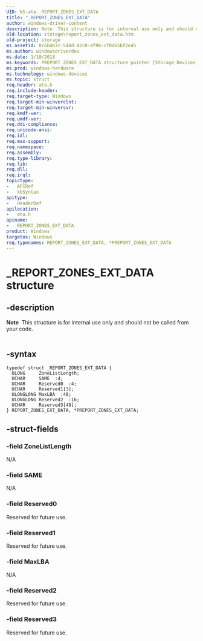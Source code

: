 ```yaml
---
UID: NS:ata._REPORT_ZONES_EXT_DATA
title: "_REPORT_ZONES_EXT_DATA"
author: windows-driver-content
description: Note  This structure is for internal use only and should not be called from your code. .
old-location: storage\report_zones_ext_data.htm
old-project: storage
ms.assetid: 0c6b4b7c-548d-42c0-af9b-cf0d65bf2e45
ms.author: windowsdriverdev
ms.date: 1/10/2018
ms.keywords: PREPORT_ZONES_EXT_DATA structure pointer [Storage Devices], ata/REPORT_ZONES_EXT_DATA, PREPORT_ZONES_EXT_DATA, *PREPORT_ZONES_EXT_DATA, ata/PREPORT_ZONES_EXT_DATA, _REPORT_ZONES_EXT_DATA, REPORT_ZONES_EXT_DATA, REPORT_ZONES_EXT_DATA structure [Storage Devices], storage.report_zones_ext_data
ms.prod: windows-hardware
ms.technology: windows-devices
ms.topic: struct
req.header: ata.h
req.include-header: 
req.target-type: Windows
req.target-min-winverclnt: 
req.target-min-winversvr: 
req.kmdf-ver: 
req.umdf-ver: 
req.ddi-compliance: 
req.unicode-ansi: 
req.idl: 
req.max-support: 
req.namespace: 
req.assembly: 
req.type-library: 
req.lib: 
req.dll: 
req.irql: 
topictype:
-	APIRef
-	kbSyntax
apitype:
-	HeaderDef
apilocation:
-	ata.h
apiname:
-	REPORT_ZONES_EXT_DATA
product: Windows
targetos: Windows
req.typenames: REPORT_ZONES_EXT_DATA, *PREPORT_ZONES_EXT_DATA
---
```


# _REPORT_ZONES_EXT_DATA structure


## -description



<div class="alert"><b>Note</b>  This  structure is for internal use only and should not be called from your code.</div>
<div> </div>



## -syntax


````
typedef struct _REPORT_ZONES_EXT_DATA {
  ULONG     ZoneListLength;
  UCHAR     SAME  :4;
  UCHAR     Reserved0  :4;
  UCHAR     Reserved1[3];
  ULONGLONG MaxLBA  :48;
  ULONGLONG Reserved2  :16;
  UCHAR     Reserved3[48];
} REPORT_ZONES_EXT_DATA, *PREPORT_ZONES_EXT_DATA;
````


## -struct-fields




### -field ZoneListLength

N/A


### -field SAME

N/A


### -field Reserved0

Reserved for future use.


### -field Reserved1

Reserved for future use.


### -field MaxLBA

N/A


### -field Reserved2

Reserved for future use.


### -field Reserved3

Reserved for future use.

